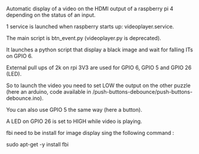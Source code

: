 Automatic display of a video on the HDMI output of a raspberry pi 4 depending on the status of an input.

1 service is launched when raspberry starts up: videoplayer.service.

The main script is btn_event.py (videoplayer.py is deprecated).

It launches a python script that display a black image and wait for falling ITs on GPIO 6.

External pull ups of 2k on rpi 3V3 are used for GPIO 6, GPIO 5 and GPIO 26 (LED).

So to launch the video you need to set LOW the output on the other puzzle (here an arduino, code available in /push-buttons-debounce/push-buttons-debounce.ino).

You can also use GPIO 5 the same way (here a button).

A LED on GPIO 26 is set to HIGH while video is playing.

fbi need to be install for image display sing the following command :

sudo apt-get -y install fbi
